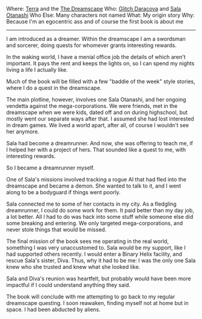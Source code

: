 Where: [Terra](Sol🌎Terra.md) and the [The Dreamscape](Cosmology🌌TheDreamscape.md)
Who: [Glitch Daracova](ORDER🔻GlitchDaracova.md) and [Sala Otanashi](TOA🧛‍♀️SalaOtanashi.md)
Who Else: Many characters not named
What: My origin story
Why: Because I'm an egocentric ass and of course the first book is about me

---

I am introduced as a dreamer. Within the dreamscape I am a swordsman and sorcerer, doing quests for whomever grants interesting rewards.

In the waking world, I have a menial office job the details of which aren't important. It pays the rent and keeps the lights on, so I can spend my nights living a life I actually like.

Much of the book will be filled with a few "baddie of the week" style stories, where I do a quest in the dreamscape.

The main plotline, however, involves one Sala Otanashi, and her ongoing vendetta against the mega-corporations. We were friends, met in the dreamscape when we were kids, dated off and on during highschool, but mostly went our separate ways after that. I assumed she had lost interested in dream games. We lived a world apart, after all, of course I wouldn't see her anymore.

Sala had become a dreamrunner. And now, she was offering to teach me, if I helped her with a project of hers. That sounded like a quest to me, with interesting rewards.

So I became a dreamrunner myself.

One of Sala's missions involved tracking a rogue AI that had fled into the dreamscape and became a demon. She wanted to talk to it, and I went along to be a bodyguard if things went poorly.

Sala connected me to some of her contacts in my city. As a fledgling dreamrunner, I could do some work for them. It paid better than my day job, a lot better. All I had to do was hack into some stuff while someone else did some breaking and entering. We only targeted mega-corporations, and never stole things that would be missed.

The final mission of the book sees me operating in the real world, something I was very unaccustomed to. Sala would be my support, like I had supported others recently. I would enter a Binary Helix facility, and rescue Sala's sister, Diva. Thus, why it had to be me: I was the only one Sala knew who she trusted and knew what she looked like.

Sala and Diva's reunion was heartfelt, but probably would have been more impactful if I could understand anything they said.

The book will conclude with me attempting to go back to my regular dreamscape questing. I soon reawaken, finding myself not at home but in space. I had been abducted by aliens.
